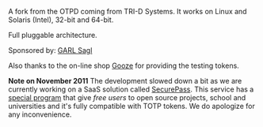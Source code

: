 A fork from the OTPD coming from TRI-D Systems.
It works on Linux and Solaris (Intel), 32-bit and 64-bit.

Full pluggable architecture.


Sponsored by: [GARL Sagl](http://www.garl.ch/)

Also thanks to the on-line shop [Gooze](http://www.gooze.eu) for providing the testing tokens.

**Note on November 2011**
The development slowed down a bit as we are currently working on a SaaS solution called [SecurePass](http://www.secure-pass.ent). This service has a [special program](http://www.secure-pass.net/wiki/index.php/SpecialProgram) that give _free users_ to open source projects, school and universities and it's fully compatible with TOTP tokens. We do apologize for any inconvenience.